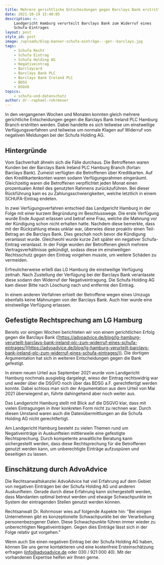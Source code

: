 ```yaml
---
title: Mehrere gerichtliche Entscheidungen gegen Barclays Bank erstritten
date: 2021-10-19 15:40:05
description: >-
    Landgericht Hamburg verurteilt Barclays Bank zum Widerruf eines
    Schufa-Eintrages
layout: post
style_id: post
image: /uploads/blog-banner-schufa-einträge---ger--barclays.jpg
tags:
    - Schufa Recht
    - Schufa Eintrag
    - Schufa Holding AG
    - Negativeintrag
    - Barclaycard
    - Barclays Bank PLC
    - Barclays Bank Ireland PLC
    - BDSG
    - DSGVO
topics:
    - schufa-und-datenschutz
author: dr--raphael-rohrmoser
---
```

In den vergangenen Wochen und Monaten konnten gleich mehrere gerichtliche Entscheidungen gegen die Barclays Bank Ireland PLC Hamburg Branch erstritten werden. Dabei handelte es sich teilweise um einstweilige Verfügungsverfahren und teilweise um normale Klagen auf Widerruf von negativen Meldungen bei der Schufa Holding AG.

## **Hintergründe**

Vom Sachverhalt ähneln sich die Fälle durchaus. Die Betroffenen waren Kunden bei der Barclays Bank Ireland PLC Hamburg Branch (fortan: Barclays Bank). Zumeist verfügten die Betroffenen über Kreditkarten. Auf den Kreditkartenkonten waren sodann Verfügungsrahmen eingeräumt. Gleichzeitig waren die Betroffenen verpflichtet jeden Monat einen prozentualen Anteil des genutzten Rahmens zurückzuführen. Bei dieser Rückführung kam es zu Zahlungsschwierigkeiten, welche letztlich in einem SCHUFA-Eintrag endeten.

In zwei Verfügungsverfahren entschied das Landgericht Hamburg in der Folge mit einer kurzem Begründung im Beschlusswege. Die erste Verfügung wurde Ende August erlassen und betraf eine Frau, welche die Mahnung vor der Kündigung schon nicht erhalten hatte. Nachdem diese bemerkte, dass mit der Rückzahlung etwas unklar war, überwies diese proaktiv einen Teil-Betrag an die Barclays Bank. Dies geschah noch bevor die Kündigung veranlasst wurde. Gleichwohl wurde kurze Zeit später ein negativer Schufa-Eintrag veranlasst. In der Folge wurden der Betroffenen gleich mehrere Vertragsverhältnisse gekündigt, sodass diese im einstweiligen Rechtsschutz gegen den Eintrag vorgehen musste, um weitere Schäden zu vermeiden.

Erfreulicherweise erlie&szlig; das LG Hamburg die einstweilige Verfügung zeitnah. Nach Zustellung der Verfügung bei der Barclays Bank veranlasste diese sodann den Widerruf der Negativeintragung. Die Schufa Holding AG kam dieser Bitte nach Löschung nach und entfernte den Eintrag.

In einem anderen Verfahren erhielt der Betroffene wegen eines Umzugs ebenfalls keine Mahnungen von der Barclays Bank. Auch hier wurde eine einstweilige Verfügung erlassen.

## **Gefestigte Rechtsprechung am LG Hamburg**

Bereits vor einigen Wochen berichteten wir von einem gerichtlichen Erfolg gegen die Barclays Bank ([https://advoadvice.de/blog/lg-hamburg-verurteilt-barclays-bank-ireland-plc-zum-widerruf-eines-schufa-eintrages/](https://advoadvice.de/blog/lg-hamburg-verurteilt-barclays-bank-ireland-plc-zum-widerruf-eines-schufa-eintrages/)). Die dortigen Argumentation hat sich in weiteren Entscheidungen gegen die Bank gefestigt.

In einem neuen Urteil aus September 2021 wurde vom Landgericht Hamburg nochmals ausgiebig dargelegt, wieso der Eintrag rechtswidrig war und weder über die DSGVO noch über das BDSG a.F. gerechtfertigt werden konnte. Dabei schloss man sich der Argumentation aus dem Urteil von Mai 2021 überwiegend an, führte dahingehend aber noch weiter aus.

Das Landgericht Hamburg stellt mit Blick auf die DSGVO klar, dass mit vielen Eintragungen in ihrer konkreten Form nicht zu rechnen war. Durch diesen Umstand waren auch die Datenübermittlungen an die Schufa Holding AG nicht gerechtfertigt.

Am Landgericht Hamburg besteht zu vielen Themen rund um Negativeinträge in Auskunfteien mittlerweile eine gefestigte Rechtsprechung. Durch kompetente anwaltliche Beratung kann sichergestellt werden, dass diese Rechtsprechung für die Betroffenen genutzt werden kann, um unberechtigte Einträge aufzuspüren und beseitigen zu lassen.

## **Einschätzung durch AdvoAdvice**

Die Rechtsanwaltskanzlei AdvoAdvice hat viel Erfahrung auf dem Gebiet von negativen Einträgen bei der Schufa Holding AG und anderen Auskunfteien. Gerade durch diese Erfahrung kann sichergestellt werden, dass Mandanten optimal betreut werden und etwaige Schwachpunkte im System der eintragenden Stellen genutzt werden können.

Rechtsanwalt Dr. Rohrmoser wies auf folgende Aspekte hin: "Bei einigen Unternehmen gibt es konzeptionelle Schwachpunkte bei der Verarbeitung personenbezogener Daten. Diese Schwachpunkte führen immer wieder zu unberechtigten Negativeinträgen. Gegen dies Einträge lässt sich in der Folge relativ gut vorgehen."

Wenn auch Sie einen negativen Eintrag bei der Schufa Holding AG haben, können Sie uns gerne kontaktieren und eine kostenfreie Ersteinschätzung erfragen ([info@advoadvice.de](mailto:info@advoadvice.de) oder 030 / 921 000 40). Mit der vorhandenen Expertise helfen wir Ihnen gerne.

&nbsp;
